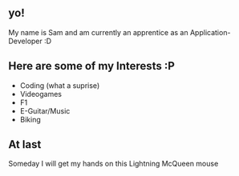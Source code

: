 ## yo! 
My name is Sam and am currently an apprentice as an Application-Developer :D

## Here are some of my Interests :P
- Coding (what a suprise)
- Videogames
- F1
- E-Guitar/Music
- Biking

## At last
Someday I will get my hands on this Lightning McQueen mouse
<!--
**samiyot/samiyot** is a ✨ _special_ ✨ repository because its `README.md` (this file) appears on your GitHub profile.

Here are some ideas to get you started:

- 🔭 I’m currently working on ...
- 🌱 I’m currently learning ...
- 👯 I’m looking to collaborate on ...
- 🤔 I’m looking for help with ...
- 💬 Ask me about ...
- 📫 How to reach me: ...
- 😄 Pronouns: ...
- ⚡ Fun fact: ...
-->
